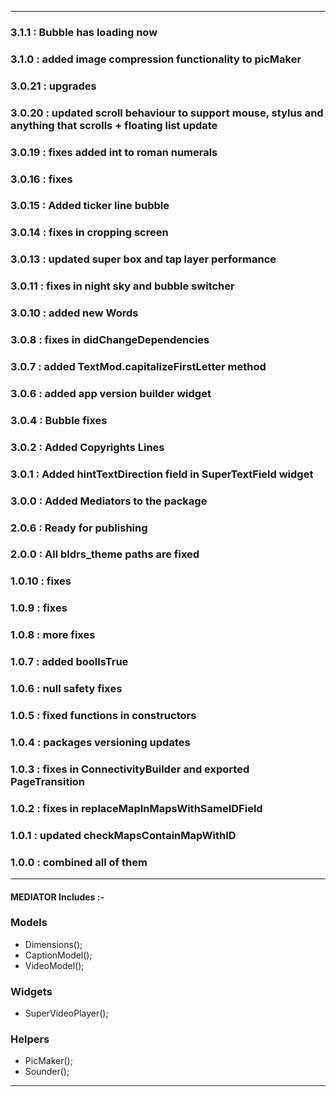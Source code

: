 
---

### 3.1.1 : Bubble has loading now
### 3.1.0 : added image compression functionality to picMaker
### 3.0.21 : upgrades
### 3.0.20 : updated scroll behaviour to support mouse, stylus and anything that scrolls + floating list update
### 3.0.19 : fixes added int to roman numerals
### 3.0.16 : fixes
### 3.0.15 : Added ticker line bubble
### 3.0.14 : fixes in cropping screen
### 3.0.13 : updated super box and tap layer performance
### 3.0.11 : fixes in night sky and bubble switcher
### 3.0.10 : added new Words
### 3.0.8 : fixes in didChangeDependencies
### 3.0.7 : added TextMod.capitalizeFirstLetter method
### 3.0.6 : added app version builder widget
### 3.0.4 : Bubble fixes
### 3.0.2 : Added Copyrights Lines
### 3.0.1 : Added hintTextDirection field in SuperTextField widget
### 3.0.0 : Added Mediators to the package
### 2.0.6 : Ready for publishing
### 2.0.0 : All bldrs_theme paths are fixed
### 1.0.10 : fixes
### 1.0.9 : fixes
### 1.0.8 : more fixes
### 1.0.7 : added boolIsTrue
### 1.0.6 : null safety fixes
### 1.0.5 : fixed functions in constructors
### 1.0.4 : packages versioning updates
### 1.0.3 : fixes in ConnectivityBuilder and exported PageTransition
### 1.0.2 : fixes in replaceMapInMapsWithSameIDField
### 1.0.1 : updated checkMapsContainMapWithID
### 1.0.0 : combined all of them

---

#### MEDIATOR Includes :- 

### Models
* Dimensions();
* CaptionModel();
* VideoModel();

### Widgets
* SuperVideoPlayer();

### Helpers
* PicMaker();
* Sounder();

---
